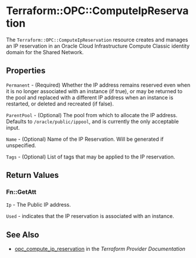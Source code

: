 # Terraform::OPC::ComputeIpReservation

The ``Terraform::OPC::ComputeIpReservation`` resource creates and manages an IP reservation in an Oracle Cloud Infrastructure Compute Classic identity domain for the Shared Network.

## Properties

`Permanent` - (Required) Whether the IP address remains reserved even when it is no longer associated with an instance
(if true), or may be returned to the pool and replaced with a different IP address when an instance is restarted, or
deleted and recreated (if false).

`ParentPool` - (Optional) The pool from which to allocate the IP address. Defaults to `/oracle/public/ippool`, and is currently the only acceptable input.

`Name` - (Optional) Name of the IP Reservation. Will be generated if unspecified.

`Tags` - (Optional) List of tags that may be applied to the IP reservation.


## Return Values

### Fn::GetAtt

`Ip` - The Public IP address.

`Used` - indicates that the IP reservation is associated with an instance.

## See Also

* [opc_compute_ip_reservation](https://www.terraform.io/docs/providers/opc/r/compute_ip_reservation.html) in the _Terraform Provider Documentation_